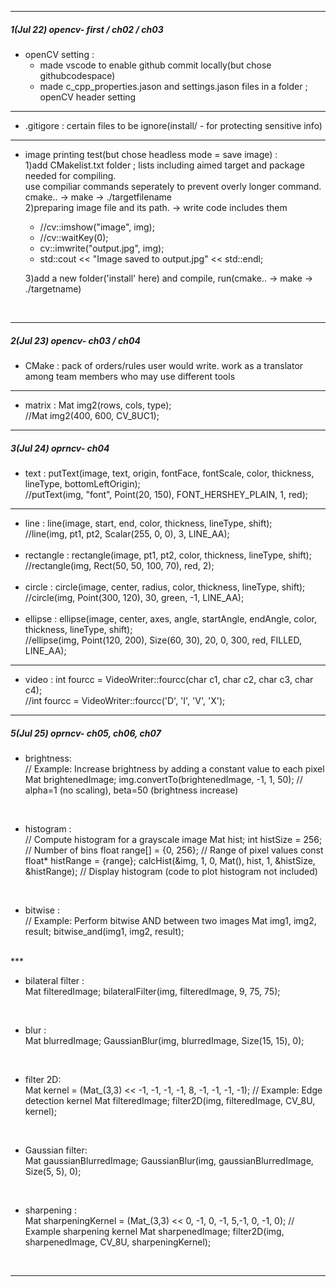 

***
##### 1(Jul 22) opencv- first / ch02 / ch03

- openCV setting : <br>
    -  made vscode to enable github commit locally(but chose githubcodespace) <br>
    -  made c_cpp_properties.jason and settings.jason files in a folder ; openCV header setting <br>

***

- .gitigore : certain files to be ignore(install/ - for protecting sensitive info) <br>

***

- image printing test(but chose headless mode = save image) : <br>
     1)add CMakelist.txt folder ; lists including aimed target and package needed for compiling. <br>
    use compiliar commands seperately to prevent overly longer command. 
    cmake.. -> make -> ./targetfilename <br>
     2)preparing image file and its path. -> write code includes them <br>
   - //cv::imshow("image", img); <br>
   - //cv::waitKey(0); <br>
   - cv::imwrite("output.jpg", img); <br>
   - std::cout << "Image saved to output.jpg" << std::endl; <br>

   
    3)add a new folder('install' here) and compile, run(cmake.. -> make -> ./targetname) 
<br>

***
##### 2(Jul 23) opencv- ch03 / ch04

- CMake : pack of orders/rules user would write. work as a translator among team members who may use different tools

***

- matrix : Mat img2(rows, cols, type); <br>
    //Mat img2(400, 600, CV_8UC1); <br>

***
##### 3(Jul 24) oprncv- ch04

- text : putText(image, text, origin, fontFace, fontScale, color, thickness, lineType, bottomLeftOrigin); <br>
    //putText(img, "font", Point(20, 150), FONT_HERSHEY_PLAIN, 1, red); <br>

***

- line : line(image, start, end, color, thickness, lineType, shift); <br>
    //line(img, pt1, pt2, Scalar(255, 0, 0), 3, LINE_AA); <br><br>
- rectangle : rectangle(image, pt1, pt2, color, thickness, lineType, shift); <br> 
          //rectangle(img, Rect(50, 50, 100, 70), red, 2); <br><br>
- circle : circle(image, center, radius, color, thickness, lineType, shift); <br>           //circle(img, Point(300, 120), 30, green, -1, LINE_AA); <br><br>
- ellipse : ellipse(image, center, axes, angle, startAngle, endAngle, color, thickness, lineType, shift); <br> //ellipse(img, Point(120, 200), Size(60, 30), 20, 0, 300, red, FILLED, LINE_AA); <br>

***

- video : int fourcc = VideoWriter::fourcc(char c1, char c2, char c3, char c4); <br>
    //int fourcc = VideoWriter::fourcc('D', 'I', 'V', 'X');

***
##### 5(Jul 25) oprncv- ch05, ch06, ch07
- brightness: <br>
// Example: Increase brightness by adding a constant value to each pixel
Mat brightenedImage;
img.convertTo(brightenedImage, -1, 1, 50); // alpha=1 (no scaling), beta=50 (brightness increase)

<br>

- histogram : <br>
// Compute histogram for a grayscale image
Mat hist;
int histSize = 256; // Number of bins
float range[] = {0, 256}; // Range of pixel values
const float* histRange = {range};
calcHist(&img, 1, 0, Mat(), hist, 1, &histSize, &histRange);
// Display histogram (code to plot histogram not included)

<br>

- bitwise :<br>
// Example: Perform bitwise AND between two images
Mat img1, img2, result;
bitwise_and(img1, img2, result);

<br>
***

- bilateral filter :<br>
Mat filteredImage;
bilateralFilter(img, filteredImage, 9, 75, 75);

<br>

- blur : <br>
Mat blurredImage;
GaussianBlur(img, blurredImage, Size(15, 15), 0);

 <br>

- filter 2D: <br>
Mat kernel = (Mat_<float>(3,3) << -1, -1, -1, -1, 8, -1, -1, -1, -1); // Example: Edge detection kernel
Mat filteredImage;
filter2D(img, filteredImage, CV_8U, kernel);

<br>

- Gaussian filter: <br>
Mat gaussianBlurredImage;
GaussianBlur(img, gaussianBlurredImage, Size(5, 5), 0);

<br>

- sharpening : <br>
Mat sharpeningKernel = (Mat_<float>(3,3) << 0, -1, 0, -1, 5,-1, 0, -1, 0); // Example sharpening kernel
Mat sharpenedImage;
filter2D(img, sharpenedImage, CV_8U, sharpeningKernel);
<br>

***



